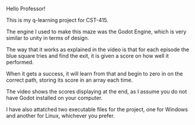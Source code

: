 Hello Professor!

This is my q-learning project for CST-415.

The engine I used to make this maze was the Godot Engine,
which is very similar to unity in terms of design.

The way that it works as explained in the video is that
for each episode the blue square tries and find the 
exit, it is given a score on how well it performed.

When it gets a success, it will learn from that and begin to 
zero in on the correct path, storing its score in an array each time.

The video shows the scores displaying at the end, as I assume you
do not have Godot installed on your computer.

I have also attatched two executable files for the project,
one for Windows and another for Linux, whichever you prefer.

